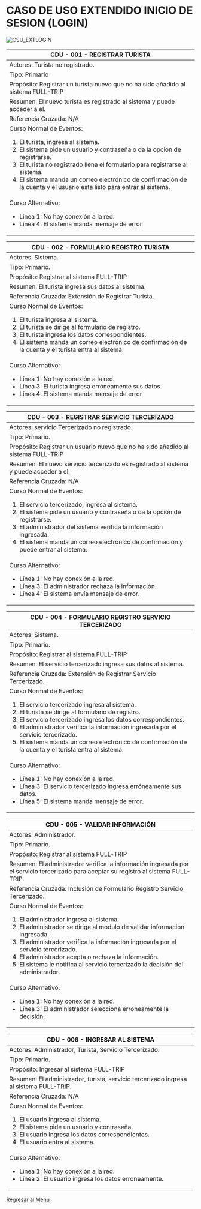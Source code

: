 # CASO DE USO EXTENDIDO INICIO DE SESION (LOGIN)

![CSU_EXTLOGIN](https://res.cloudinary.com/ingenieria/image/upload/v1655515013/csu/EXTENDIDOLOGIN_sqmgjo.jpg)

|CDU - 001 - REGISTRAR TURISTA|
|---|
|Actores: Turista no registrado.|
|Tipo: Primario|
|Propósito: Registrar un turista nuevo que no ha sido añadido al sistema FULL-TRIP|
|Resumen: El nuevo turista es registrado al sistema y puede acceder a el.|
|Referencia Cruzada: N/A|
|Curso Normal de Eventos: <ol> <li> El turista, ingresa al sistema. </li> <li> El sistema pide un usuario y contraseña o da la opción de registrarse. </li> <li> El turista no registrado llena el formulario para registrarse al sistema. </li> <li> El sistema manda un correo electrónico de confirmación de la cuenta y el usuario esta listo para entrar al sistema. </li> </ol>
|Curso Alternativo: <ul> <li> Línea 1: No hay conexión a la red. </li> <li> Línea 4: El sistema manda mensaje de error </li>  </ul>

|CDU - 002 - FORMULARIO REGISTRO TURISTA|
|---|
|Actores: Sistema.|
|Tipo: Primario.|
|Propósito: Registrar al sistema FULL-TRIP|
|Resumen: El turista ingresa sus datos al sistema.|
|Referencia Cruzada: Extensión de Registrar Turista.|
|Curso Normal de Eventos: <ol> <li> El turista ingresa al sistema. </li> <li> El turista se dirige al formulario de registro. </li> <li> El turista ingresa los datos correspondientes. </li> <li> El sistema manda un correo electrónico de confirmación de la cuenta y el turista entra al sistema. </li> </ol>
|Curso Alternativo: <ul> <li> Línea 1: No hay conexión a la red. </li> <li> Línea 3: El turista ingresa erróneamente sus datos. </li> <li> Línea 4: El sistema manda mensaje de error </li>  </ul>

|CDU - 003 - REGISTRAR SERVICIO TERCERIZADO|
|---|
|Actores: servicio Tercerizado no registrado.|
|Tipo: Primario.|
|Propósito: Registrar un usuario nuevo que no ha sido añadido al sistema FULL-TRIP|
|Resumen: El nuevo servicio tercerizado es registrado al sistema y puede acceder a el.|
|Referencia Cruzada: N/A|
|Curso Normal de Eventos: <ol> <li> El servicio tercerizado, ingresa al sistema. </li> <li> El sistema pide un usuario y contraseña o da la opción de registrarse. </li> <li> El administrador del sistema verifica la información ingresada. </li>  <li> El sistema manda un correo electrónico de confirmación y puede entrar al sistema. </li> </ol>
|Curso Alternativo: <ul> <li> Línea 1: No hay conexión a la red. </li> <li> Línea 3: El administrador rechaza la información. </li> <li> Línea 4: El sistema envía mensaje de error.</li> </ul>

|CDU - 004 - FORMULARIO REGISTRO SERVICIO TERCERIZADO|
|---|
|Actores: Sistema.|
|Tipo: Primario.|
|Propósito: Registrar al sistema FULL-TRIP|
|Resumen: El servicio tercerizado ingresa sus datos al sistema.|
|Referencia Cruzada: Extensión de Registrar Servicio Tercerizado.|
|Curso Normal de Eventos: <ol> <li> El servicio tercerizado ingresa al sistema. </li> <li> El turista se dirige al formulario de registro. </li> <li> El servicio tercerizado ingresa los datos correspondientes. </li> <li> El administrador verifica la información ingresada por el servicio tercerizado. </li> <li> El sistema manda un correo electrónico de confirmación de la cuenta y el turista entra al sistema. </li> </ol>
|Curso Alternativo: <ul> <li> Línea 1: No hay conexión a la red. </li> <li> Línea 3: El servicio tercerizado ingresa erróneamente sus datos. </li> <li> Línea 5: El sistema manda mensaje de error. </li>  </ul>

|CDU - 005 - VALIDAR INFORMACIÓN|
|---|
|Actores: Administrador.|
|Tipo: Primario.|
|Propósito: Registrar al sistema FULL-TRIP|
|Resumen: El administrador verifica la información ingresada por el servicio tercerizado para aceptar su registro al sistema FULL-TRIP.|
|Referencia Cruzada: Inclusión de Formulario Registro Servicio Tercerizado.|
|Curso Normal de Eventos: <ol> <li> El administrador ingresa al sistema. </li> <li> El administrador se dirige al modulo de validar informacion ingresada. </li> <li> El administrador verifica la información ingresada por el servicio tercerizado. </li> <li> El administrador acepta o rechaza la información. </li> <li> El sistema le notifica al servicio tercerizado la decisión del administrador. </li> </ol>
|Curso Alternativo: <ul> <li> Línea 1: No hay conexión a la red. </li> <li> Línea 3: El administrador selecciona erroneamente la decisión. </li> 

|CDU - 006 - INGRESAR AL SISTEMA|
|---|
|Actores: Administrador, Turista, Servicio Tercerizado.|
|Tipo: Primario.|
|Propósito: Ingresar al sistema FULL-TRIP|
|Resumen: El administrador, turista, servicio tercerizado ingresa al sistema FULL-TRIP.|
|Referencia Cruzada: N/A|
|Curso Normal de Eventos: <ol> <li> El usuario ingresa al sistema. </li> <li> El sistema pide un usuario y contraseña. </li> <li> El usuario ingresa los datos correspondientes. </li> <li> El usuario entra al sistema. </li> </ol>
|Curso Alternativo: <ul> <li> Línea 1: No hay conexión a la red. </li> <li> Línea 2: El usuario ingresa los datos erroneamente. </li> 

[Regresar al Menú](casosdeuso.md)